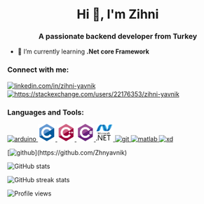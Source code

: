 <h1 align="center">Hi 👋, I'm Zihni</h1>
<h3 align="center">A passionate backend developer from Turkey</h3>

- 🌱 I’m currently learning **.Net core Framework**

<h3 align="left">Connect with me:</h3>
<p align="left">
<a href="https://linkedin.com/in/linkedin.com/in/zihni-yavnik" target="blank"><img align="center" src="https://raw.githubusercontent.com/rahuldkjain/github-profile-readme-generator/master/src/images/icons/Social/linked-in-alt.svg" alt="linkedin.com/in/zihni-yavnik" height="30" width="40" /></a>
<a href="https://stackoverflow.com/users/https://stackexchange.com/users/22176353/zihni-yavnik" target="blank"><img align="center" src="https://raw.githubusercontent.com/rahuldkjain/github-profile-readme-generator/master/src/images/icons/Social/stack-overflow.svg" alt="https://stackexchange.com/users/22176353/zihni-yavnik" height="30" width="40" /></a>
</p>

<h3 align="left">Languages and Tools:</h3>
<p align="left"> <a href="https://www.arduino.cc/" target="_blank"> <img src="https://cdn.worldvectorlogo.com/logos/arduino-1.svg" alt="arduino" width="40" height="40"/> </a> <a href="https://www.cprogramming.com/" target="_blank"> <img src="https://raw.githubusercontent.com/devicons/devicon/master/icons/c/c-original.svg" alt="c" width="40" height="40"/> </a> <a href="https://www.w3schools.com/cpp/" target="_blank"> <img src="https://raw.githubusercontent.com/devicons/devicon/master/icons/cplusplus/cplusplus-original.svg" alt="cplusplus" width="40" height="40"/> </a> <a href="https://www.w3schools.com/cs/" target="_blank"> <img src="https://raw.githubusercontent.com/devicons/devicon/master/icons/csharp/csharp-original.svg" alt="csharp" width="40" height="40"/> </a> <a href="https://dotnet.microsoft.com/" target="_blank"> <img src="https://raw.githubusercontent.com/devicons/devicon/master/icons/dot-net/dot-net-original-wordmark.svg" alt="dotnet" width="40" height="40"/> </a> <a href="https://git-scm.com/" target="_blank"> <img src="https://www.vectorlogo.zone/logos/git-scm/git-scm-icon.svg" alt="git" width="40" height="40"/> </a> <a href="https://www.mathworks.com/" target="_blank"> <img src="https://upload.wikimedia.org/wikipedia/commons/2/21/Matlab_Logo.png" alt="matlab" width="40" height="40"/> </a> <a href="https://www.adobe.com/products/xd.html" target="_blank"> <img src="https://cdn.worldvectorlogo.com/logos/adobe-xd.svg" alt="xd" width="40" height="40"/> </a> </p>[<img src='https://cdn.jsdelivr.net/npm/simple-icons@3.0.1/icons/github.svg' alt='github' height='40'>](https://github.com/Zhnyavnik)  

![GitHub stats](https://github-readme-stats.vercel.app/api?username=Zhnyavnik&show_icons=true)  

![GitHub streak stats](https://github-readme-streak-stats.herokuapp.com/?user=Zhnyavnik)  

![Profile views](https://gpvc.arturio.dev/Zhnyavnik) 
